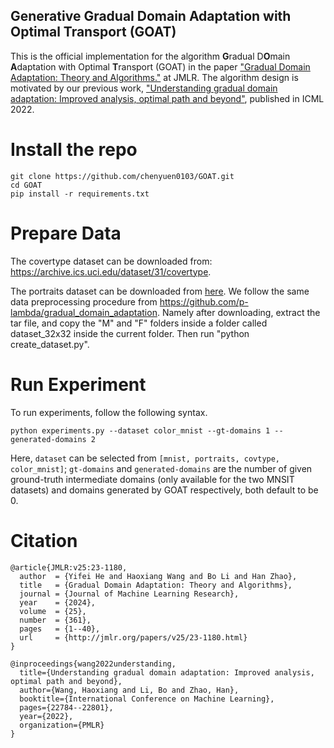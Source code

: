 ## Generative Gradual Domain Adaptation with Optimal Transport (GOAT)

This is the official implementation for the algorithm **G**radual D**O**main **A**daptation with Optimal **T**ransport (GOAT) in the paper ["Gradual Domain Adaptation: Theory and Algorithms."](https://arxiv.org/abs/2310.13852) at JMLR. The algorithm design is motivated by our previous work, ["Understanding gradual domain adaptation: Improved analysis, optimal path and beyond"](https://arxiv.org/abs/2204.08200), published in ICML 2022.

# Install the repo
```
git clone https://github.com/chenyuen0103/GOAT.git
cd GOAT
pip install -r requirements.txt
```

# Prepare Data

The covertype dataset can be downloaded from: https://archive.ics.uci.edu/dataset/31/covertype. 

The portraits dataset can be downloaded from [here](https://www.dropbox.com/s/ubjjoo0b2wz4vgz/faces_aligned_small_mirrored_co_aligned_cropped_cleaned.tar.gz?dl=0). We follow the same data preprocessing procedure from https://github.com/p-lambda/gradual_domain_adaptation. Namely after downloading, extract the tar file, and copy the "M" and "F" folders inside a folder called dataset_32x32 inside the current folder. Then run "python create_dataset.py".

# Run Experiment
To run experiments, follow the following syntax.
```
python experiments.py --dataset color_mnist --gt-domains 1 --generated-domains 2
```
Here, `dataset` can be selected from `[mnist, portraits, covtype, color_mnist]`; `gt-domains` and `generated-domains` are the number of given ground-truth intermediate domains (only available for the two MNSIT datasets) and domains generated by GOAT respectively, both default to be 0.

# Citation

```
@article{JMLR:v25:23-1180,
  author  = {Yifei He and Haoxiang Wang and Bo Li and Han Zhao},
  title   = {Gradual Domain Adaptation: Theory and Algorithms},
  journal = {Journal of Machine Learning Research},
  year    = {2024},
  volume  = {25},
  number  = {361},
  pages   = {1--40},
  url     = {http://jmlr.org/papers/v25/23-1180.html}
}
```
```
@inproceedings{wang2022understanding,
  title={Understanding gradual domain adaptation: Improved analysis, optimal path and beyond},
  author={Wang, Haoxiang and Li, Bo and Zhao, Han},
  booktitle={International Conference on Machine Learning},
  pages={22784--22801},
  year={2022},
  organization={PMLR}
}
```
